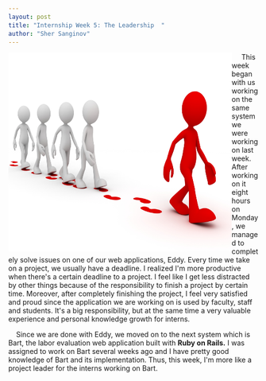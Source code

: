 ```yaml
---
layout: post
title: "Internship Week 5: The Leadership  "
author: "Sher Sanginov"
---
```



<img class="img-responsive" src="/assets/img/intern11.jpg" alt="Drawing" style="width: 450px; height: 400px; display: block; float:left; ">

&nbsp;&nbsp;&nbsp;&nbsp; This week began with us working on the same system we were working on last week.  After working on it eight hours on Monday, we managed to completely solve issues on one of our web applications, Eddy. Every time we take on a project, we usually have a deadline. I realized I'm more productive when there's a certain deadline to a project. I feel like I get less distracted by other things because of the responsibility to finish a project by certain time. Moreover, after completely finishing the project, I feel very satisfied and proud since the application we are working on is used by faculty, staff and students. It's a big responsibility, but at the same time a very valuable experience and personal knowledge growth for interns.

&nbsp;&nbsp;&nbsp;&nbsp;Since we are done with Eddy, we moved on to the next system which is Bart, the labor evaluation web application built with **Ruby on Rails.** I was assigned to work on Bart several weeks ago and I have pretty good knowledge of Bart and its implementation. Thus, this week, I'm more like a project leader for the interns working on Bart.
